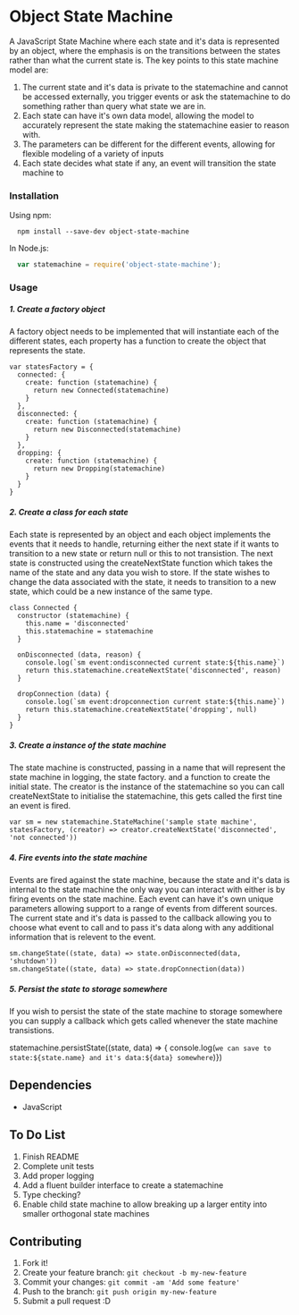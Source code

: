 # Object State Machine

A JavaScript State Machine where each state and it's data is represented by an object, where the emphasis is on the transitions between the states rather than what the current state is.  The key points to this state machine model are:
1. The current state and it's data is private to the statemachine and cannot be accessed externally, you trigger events or ask the statemachine to do something rather than query what state we are in.
2. Each state can have it's own data model, allowing the model to accurately represent the state making the statemachine easier to reason with.
3. The parameters can be different for the different events, allowing for flexible modeling of a variety of inputs 
4. Each state decides what state if any, an event will transition the state machine to 

### Installation

Using npm:

```shell
  npm install --save-dev object-state-machine
```

In Node.js:

```javascript
  var statemachine = require('object-state-machine');
```

### Usage

##### 1. Create a factory object
A factory object needs to be implemented that will instantiate each of the different states, each property has a function to create the object that represents the state.

```shell
var statesFactory = {
  connected: {
    create: function (statemachine) {
      return new Connected(statemachine)
    }
  },
  disconnected: {
    create: function (statemachine) {
      return new Disconnected(statemachine)
    }
  },
  dropping: {
    create: function (statemachine) {
      return new Dropping(statemachine)
    }
  }
}
```

##### 2. Create a class for each state
Each state is represented by an object and each object implements the events that it needs to handle, returning either the next state if it wants to transition to a new state or return null or this to not transistion.  The next state is constructed using the createNextState function which takes the name of the state and any data you wish to store.  If the state wishes to change the data associated with the state, it needs to transition to a new state, which could be a new instance of the same type. 

```shell
class Connected {
  constructor (statemachine) {
    this.name = 'disconnected'
    this.statemachine = statemachine
  }

  onDisconnected (data, reason) {
    console.log(`sm event:ondisconnected current state:${this.name}`)
    return this.statemachine.createNextState('disconnected', reason)
  }

  dropConnection (data) {
    console.log(`sm event:dropconnection current state:${this.name}`)
    return this.statemachine.createNextState('dropping', null)
  }
}
```


##### 3. Create a instance of the state machine
The state machine is constructed, passing in a name that will represent the state machine in logging, the state factory. and a function to create the initial state.  The creator is the instance of the statemachine so you can call createNextState to initialise the statemachine, this gets called the first tine an event is fired.

```shell
var sm = new statemachine.StateMachine('sample state machine', statesFactory, (creator) => creator.createNextState('disconnected', 'not connected'))
```

##### 4. Fire events into the state machine
Events are fired against the state machine, because the state and it's data is internal to the state machine the only way you can interact with either is by firing events on the state machine.  Each event can have it's own unique parameters allowing support to a range of events from different sources.  The current state and it's data is passed to the callback allowing you to choose what event to call and to pass it's data along with any additional information that is relevent to the event.

```shell
sm.changeState((state, data) => state.onDisconnected(data, 'shutdown'))
sm.changeState((state, data) => state.dropConnection(data))
```

##### 5. Persist the state to storage somewhere
If you wish to persist the state of the state machine to storage somewhere you can supply a callback which gets called whenever the state machine transistions.

statemachine.persistState((state, data) => { console.log(`we can save to state:${state.name} and it's data:${data} somewhere`)})

## Dependencies
 * JavaScript
 
## To Do List
1. Finish README
2. Complete unit tests
3. Add proper logging
4. Add a fluent builder interface to create a statemachine
5. Type checking?
6. Enable child state machine to allow breaking up a larger entity into smaller orthogonal state machines

## Contributing

1. Fork it!
2. Create your feature branch: `git checkout -b my-new-feature`
3. Commit your changes: `git commit -am 'Add some feature'`
4. Push to the branch: `git push origin my-new-feature`
5. Submit a pull request :D